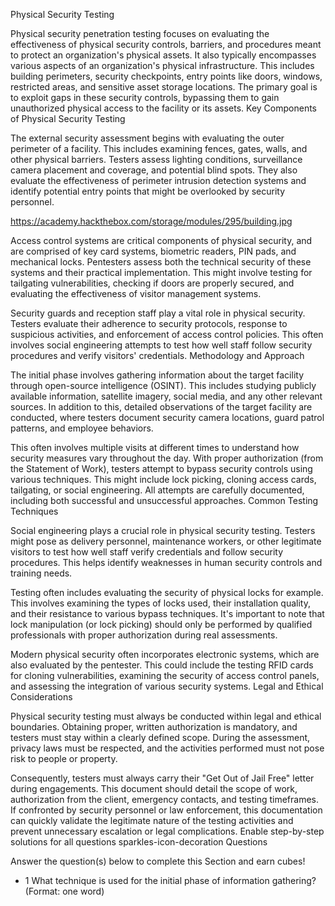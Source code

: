 Physical Security Testing

Physical security penetration testing focuses on evaluating the effectiveness of physical security controls, barriers, and procedures meant to protect an organization's physical assets. It also typically encompasses various aspects of an organization's physical infrastructure. This includes building perimeters, security checkpoints, entry points like doors, windows, restricted areas, and sensitive asset storage locations. The primary goal is to exploit gaps in these security controls, bypassing them to gain unauthorized physical access to the facility or its assets.
Key Components of Physical Security Testing

The external security assessment begins with evaluating the outer perimeter of a facility. This includes examining fences, gates, walls, and other physical barriers. Testers assess lighting conditions, surveillance camera placement and coverage, and potential blind spots. They also evaluate the effectiveness of perimeter intrusion detection systems and identify potential entry points that might be overlooked by security personnel.

https://academy.hackthebox.com/storage/modules/295/building.jpg

Access control systems are critical components of physical security, and are comprised of key card systems, biometric readers, PIN pads, and mechanical locks. Pentesters assess both the technical security of these systems and their practical implementation. This might involve testing for tailgating vulnerabilities, checking if doors are properly secured, and evaluating the effectiveness of visitor management systems.

Security guards and reception staff play a vital role in physical security. Testers evaluate their adherence to security protocols, response to suspicious activities, and enforcement of access control policies. This often involves social engineering attempts to test how well staff follow security procedures and verify visitors' credentials.
Methodology and Approach

The initial phase involves gathering information about the target facility through open-source intelligence (OSINT). This includes studying publicly available information, satellite imagery, social media, and any other relevant sources. In addition to this, detailed observations of the target facility are conducted, where testers document security camera locations, guard patrol patterns, and employee behaviors.

This often involves multiple visits at different times to understand how security measures vary throughout the day. With proper authorization (from the Statement of Work), testers attempt to bypass security controls using various techniques. This might include lock picking, cloning access cards, tailgating, or social engineering. All attempts are carefully documented, including both successful and unsuccessful approaches.
Common Testing Techniques

Social engineering plays a crucial role in physical security testing. Testers might pose as delivery personnel, maintenance workers, or other legitimate visitors to test how well staff verify credentials and follow security procedures. This helps identify weaknesses in human security controls and training needs.

Testing often includes evaluating the security of physical locks for example. This involves examining the types of locks used, their installation quality, and their resistance to various bypass techniques. It's important to note that lock manipulation (or lock picking) should only be performed by qualified professionals with proper authorization during real assessments.

Modern physical security often incorporates electronic systems, which are also evaluated by the pentester. This could include the testing RFID cards for cloning vulnerabilities, examining the security of access control panels, and assessing the integration of various security systems.
Legal and Ethical Considerations

Physical security testing must always be conducted within legal and ethical boundaries. Obtaining proper, written authorization is mandatory, and testers must stay within a clearly defined scope. During the assessment, privacy laws must be respected, and the activities performed must not pose risk to people or property.

Consequently, testers must always carry their "Get Out of Jail Free" letter during engagements. This document should detail the scope of work, authorization from the client, emergency contacts, and testing timeframes. If confronted by security personnel or law enforcement, this documentation can quickly validate the legitimate nature of the testing activities and prevent unnecessary escalation or legal complications.
Enable step-by-step solutions for all questions
sparkles-icon-decoration
Questions

Answer the question(s) below to complete this Section and earn cubes!
+ 1 What technique is used for the initial phase of information gathering? (Format: one word) 

